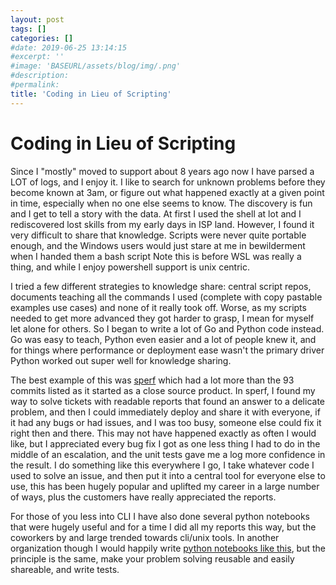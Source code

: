 ```yaml
---
layout: post
tags: []
categories: []
#date: 2019-06-25 13:14:15
#excerpt: ''
#image: 'BASEURL/assets/blog/img/.png'
#description:
#permalink:
title: 'Coding in Lieu of Scripting'
---
```


<h1>Coding in Lieu of Scripting</h1>

<p>
Since I "mostly" moved to support about 8 years ago now I have parsed a LOT of logs, and I enjoy it.
  I like to search for unknown problems before they become known at 3am, or figure out what happened exactly at
a given point in time, especially when no one else seems to know. The discovery is fun and I get to tell a
  story with the data. At first I used the shell at lot and I rediscovered lost skills from my early days
  in ISP land. However, I found it very difficult to share that knowledge. Scripts were never quite portable
  enough, and the Windows users would just stare at me in bewilderment when I handed them a bash script 
  Note this is before WSL was really a thing, and while I enjoy powershell support is unix centric.
</p>

<p>
  I tried a few different strategies to knowledge share: central script repos, documents teaching all the 
  commands I used (complete with copy pastable examples use cases) and none of it really took off. Worse,
  as my scripts needed to get more advanced they got harder to grasp, I mean for myself let alone for
  others. So I began to write a lot of Go and Python code instead. Go was easy to teach,
  Python even easier and a lot of people knew it, and for things where performance or deployment
  ease wasn't the primary driver Python worked out super well for knowledge sharing.
</p>

<p>
  The best example of this was <a href="https://github.com/datastax-labs/sperf">sperf</a> which had a lot more than the 
  93 commits listed as it started as a close source product. In sperf, I found my
  way to solve tickets with readable reports that found an answer to a delicate problem, and then I could 
  immediately deploy and share it with everyone, if it had any bugs or had issues, and I was too busy,
  someone else could fix it right then and there. This may not have happened exactly as often I would like,
  but I appreciated every bug fix I got as one less thing I had to do in 
  the middle of an escalation, and the unit tests gave me a log more confidence in the result. I do something
  like this everywhere I go, I take whatever code I used to solve an issue, and then put it into a central tool
  for everyone else to use, this has been hugely popular and uplifted my career in a large number of ways, plus the
  customers have really appreciated the reports.
</p> 

<p>
  For those of you less into CLI I have also done several python notebooks that were hugely useful and for a time I did
  all my reports this way, but the coworkers by and large trended towards cli/unix tools. In another organization though I would
  happily write <a href="https://github.com/foundev/notebooks">python notebooks like this</a>, but the principle is the same, make your problem solving reusable
  and easily shareable, and write tests.
 </p>
